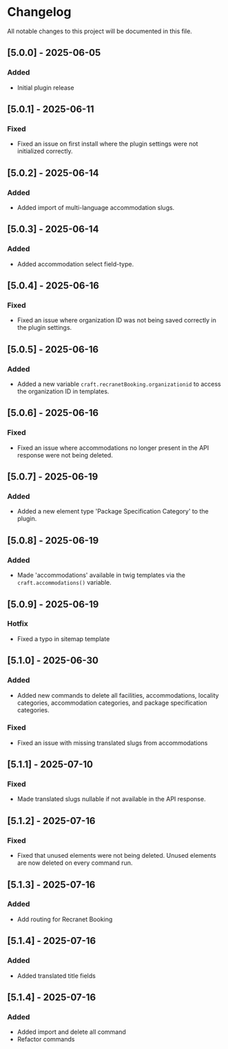 # Changelog

All notable changes to this project will be documented in this file.

## [5.0.0] - 2025-06-05
### Added
- Initial plugin release

## [5.0.1] - 2025-06-11
### Fixed
- Fixed an issue on first install where the plugin settings were not initialized correctly.

## [5.0.2] - 2025-06-14
### Added
- Added import of multi-language accommodation slugs.

## [5.0.3] - 2025-06-14
### Added
- Added accommodation select field-type.

## [5.0.4] - 2025-06-16
### Fixed
- Fixed an issue where organization ID was not being saved correctly in the plugin settings.

## [5.0.5] - 2025-06-16
### Added
- Added a new variable `craft.recranetBooking.organizationid` to access the organization ID in templates.

## [5.0.6] - 2025-06-16
### Fixed
- Fixed an issue where accommodations no longer present in the API response were not being deleted.

## [5.0.7] - 2025-06-19
### Added
- Added a new element type 'Package Specification Category' to the plugin.

## [5.0.8] - 2025-06-19
### Added
- Made 'accommodations' available in twig templates via the `craft.accommodations()` variable.

## [5.0.9] - 2025-06-19
### Hotfix
- Fixed a typo in sitemap template

## [5.1.0] - 2025-06-30
### Added
- Added new commands to delete all facilities, accommodations, locality categories, accommodation categories, and package specification categories.
### Fixed
- Fixed an issue with missing translated slugs from accommodations

## [5.1.1] - 2025-07-10
### Fixed
- Made translated slugs nullable if not available in the API response.

## [5.1.2] - 2025-07-16
### Fixed
- Fixed that unused elements were not being deleted. Unused elements are now deleted on every command run.

## [5.1.3] - 2025-07-16
### Added
- Add routing for Recranet Booking

## [5.1.4] - 2025-07-16
### Added
- Added translated title fields

## [5.1.4] - 2025-07-16
### Added
- Added import and delete all command
- Refactor commands